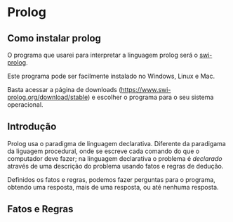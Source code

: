 # Prolog

## Como instalar prolog

O programa que usarei para interpretar a linguagem prolog será o [swi-prolog](https://www.swi-prolog.org/).

Este programa pode ser facilmente instalado no Windows, Linux e Mac.

Basta acessar a página de downloads (https://www.swi-prolog.org/download/stable) e escolher o programa para o seu sistema operacional.

## Introdução

Prolog usa o paradigma de linguagem declarativa.
Diferente da paradigama da liguagem procedural, onde se escreve cada comando do que o computador deve fazer;
na linguagem declarativa o problema é *declarado* através de uma descrição do problema usando fatos e regras de dedução.

Definidos os fatos e regras, podemos fazer perguntas para o programa, obtendo uma resposta, mais de uma resposta, ou até nenhuma resposta.

## Fatos e Regras
